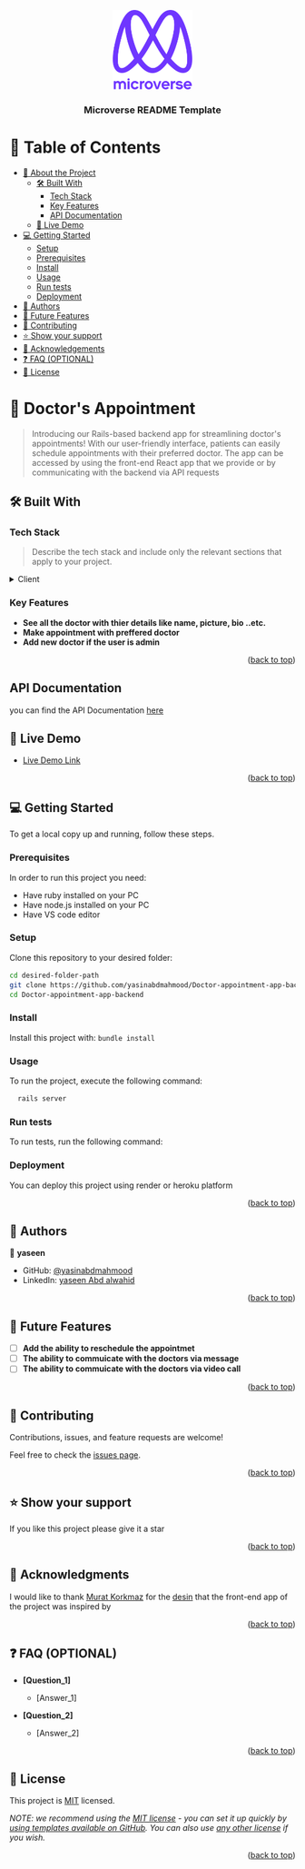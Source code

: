 <a name="readme-top"></a>

<!--
HOW TO USE:
This is an example of how you may give instructions on setting up your project locally.

Modify this file to match your project and remove sections that don't apply.

REQUIRED SECTIONS:
- Table of Contents
- About the Project
  - Built With
  - Live Demo
- Getting Started
- Authors
- Future Features
- Contributing
- Show your support
- Acknowledgements
- License

OPTIONAL SECTIONS:
- FAQ

After you're finished please remove all the comments and instructions!
-->

<div align="center">
  <!-- You are encouraged to replace this logo with your own! Otherwise you can also remove it. -->
  <img src="murple_logo.png" alt="logo" width="140"  height="auto" />
  <br/>

  <h3><b>Microverse README Template</b></h3>

</div>

<!-- TABLE OF CONTENTS -->

# 📗 Table of Contents

- [📖 About the Project](#about-project)
  - [🛠 Built With](#built-with)
    - [Tech Stack](#tech-stack)
    - [Key Features](#key-features)
    - [API Documentation](#api-documentation)
  - [🚀 Live Demo](#live-demo)
- [💻 Getting Started](#getting-started)
  - [Setup](#setup)
  - [Prerequisites](#prerequisites)
  - [Install](#install)
  - [Usage](#usage)
  - [Run tests](#run-tests)
  - [Deployment](#triangular_flag_on_post-deployment)
- [👥 Authors](#authors)
- [🔭 Future Features](#future-features)
- [🤝 Contributing](#contributing)
- [⭐️ Show your support](#support)
- [🙏 Acknowledgements](#acknowledgements)
- [❓ FAQ (OPTIONAL)](#faq)
- [📝 License](#license)

<!-- PROJECT DESCRIPTION -->

# 📖 Doctor's Appointment <a name="about-project"></a>

> Introducing our Rails-based backend app for streamlining doctor's appointments! With our user-friendly interface, patients can easily schedule appointments with their preferred doctor.  The app can be accessed by using the front-end React app that we provide or by communicating with the backend via API requests 


## 🛠 Built With <a name="built-with"></a>

### Tech Stack <a name="tech-stack"></a>

> Describe the tech stack and include only the relevant sections that apply to your project.

<details>
  <summary>Client</summary>
  <ul>
    <li><a href="https://reactjs.org/">React</a></li>
    <li><a href="https://nextjs.org/">Next.js</a></li>
  </ul>
</details>

<!-- Features -->

### Key Features <a name="key-features"></a>


- **See all the doctor with thier details like name, picture, bio ..etc.**
- **Make appointment with preffered doctor**
- **Add new doctor if the user is admin**


<p align="right">(<a href="#readme-top">back to top</a>)</p>

## API Documentation <a name="api-documentation"></a>

you can find the API Documentation [here](https://github.com/yasinabdmahmood/Doctor-appointment-app-backend/blob/dev/API%20Documentation.md)

<!-- LIVE DEMO -->

## 🚀 Live Demo <a name="live-demo"></a>


- [Live Demo Link](https://yourdeployedapplicationlink.com)

<p align="right">(<a href="#readme-top">back to top</a>)</p>

<!-- GETTING STARTED -->

## 💻 Getting Started <a name="getting-started"></a>


To get a local copy up and running, follow these steps.


### Prerequisites

In order to run this project you need:
- Have ruby installed on your PC
- Have node.js installed on your PC
- Have VS code editor

<!--
Example command:

```sh
 gem install rails
```
 -->

### Setup

Clone this repository to your desired folder:


```sh
cd desired-folder-path
git clone https://github.com/yasinabdmahmood/Doctor-appointment-app-backend.git
cd Doctor-appointment-app-backend
```


### Install

Install this project with: ```bundle install```




### Usage

To run the project, execute the following command:



```sh
  rails server
```


### Run tests

To run tests, run the following command:

<!--
Example command:

```sh
  bin/rails test test/models/article_test.rb
```
--->

### Deployment

You can deploy this project using render or heroku platform


<p align="right">(<a href="#readme-top">back to top</a>)</p>

<!-- AUTHORS -->

## 👥 Authors <a name="authors"></a>


👤 **yaseen**

- GitHub: [@yasinabdmahmood](https://github.com/yasinabdmahmood)
- LinkedIn: [yaseen Abd alwahid](https://www.linkedin.com/in/yaseen-abdalwahid/)


<p align="right">(<a href="#readme-top">back to top</a>)</p>

<!-- FUTURE FEATURES -->

## 🔭 Future Features <a name="future-features"></a>


- [ ] **Add the ability to reschedule the appointmet**
- [ ] **The ability to commuicate with the doctors via message**
- [ ] **The ability to commuicate with the doctors via video call**

<p align="right">(<a href="#readme-top">back to top</a>)</p>

<!-- CONTRIBUTING -->

## 🤝 Contributing <a name="contributing"></a>

Contributions, issues, and feature requests are welcome!

Feel free to check the [issues page](https://github.com/yasinabdmahmood/Doctor-appointment-app-backend/issues).

<p align="right">(<a href="#readme-top">back to top</a>)</p>

<!-- SUPPORT -->

## ⭐️ Show your support <a name="support"></a>



If you like this project please give it a star

<p align="right">(<a href="#readme-top">back to top</a>)</p>

<!-- ACKNOWLEDGEMENTS -->

## 🙏 Acknowledgments <a name="acknowledgements"></a>



I would like to thank [Murat Korkmaz](https://www.behance.net/muratk) for the [desin](https://www.behance.net/gallery/26425031/Vespa-Responsive-Redesign) that the front-end app of the project was inspired by 

<p align="right">(<a href="#readme-top">back to top</a>)</p>

<!-- FAQ (optional) -->

## ❓ FAQ (OPTIONAL) <a name="faq"></a>



- **[Question_1]**

  - [Answer_1]

- **[Question_2]**

  - [Answer_2]

<p align="right">(<a href="#readme-top">back to top</a>)</p>

<!-- LICENSE -->

## 📝 License <a name="license"></a>

This project is [MIT](./LICENSE) licensed.

_NOTE: we recommend using the [MIT license](https://choosealicense.com/licenses/mit/) - you can set it up quickly by [using templates available on GitHub](https://docs.github.com/en/communities/setting-up-your-project-for-healthy-contributions/adding-a-license-to-a-repository). You can also use [any other license](https://choosealicense.com/licenses/) if you wish._

<p align="right">(<a href="#readme-top">back to top</a>)</p>
